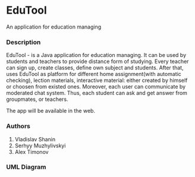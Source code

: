 # EduTool
An application for education managing

### Description
EduTool - is a Java application for education managing. It can be used by students and teachers to provide distance form of studying. Every teacher can sign up, create classes, define own subject and students. After that, uses EduTool as platform for different home assignment(with automatic checking), lection materials, interactive material: either created by himself or choosen from existed ones. Moreover, each user can communicate by moderated chat system. Thus, each student can ask and get answer from groupmates, or teachers.

The app will be available in the web.

### Authors
1) Vladislav Shanin
2) Serhyy Muzhylivskyi
3) Alex Timonov

### UML Diagram


